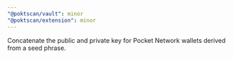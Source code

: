 ```yaml
---
"@poktscan/vault": minor
"@poktscan/extension": minor
---
```


Concatenate the public and private key for Pocket Network wallets derived from a seed phrase.

